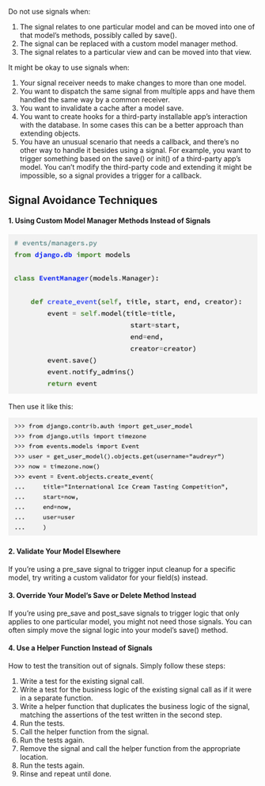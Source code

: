 Do not use signals when:
1. The signal relates to one particular model and can be moved into one of that model’s methods, possibly called by save().
2. The signal can be replaced with a custom model manager method.
3. The signal relates to a particular view and can be moved into that view.

It might be okay to use signals when:
1. Your signal receiver needs to make changes to more than one model.
2. You want to dispatch the same signal from multiple apps and have them handled the same way by a common receiver.
3. You want to invalidate a cache after a model save.
4. You want to create hooks for a third-party installable app’s interaction with the database. In some cases this can be a better approach than extending objects.
5. You have an unusual scenario that needs a callback, and there’s no other way to handle it besides using a signal. For example, you want to trigger something based on the save() or init() of a third-party app’s model. You can’t modify the third-party code and extending it might be impossible, so a signal provides a trigger for a callback.

## Signal Avoidance Techniques

#### 1. Using Custom Model Manager Methods Instead of Signals

![Pasted image 20231203222741](../../../_Attachments/Pasted%20image%2020231203222741.png)

Then use it like this:

![Pasted image 20231203222758](../../../_Attachments/Pasted%20image%2020231203222758.png)

#### 2. Validate Your Model Elsewhere

If you’re using a pre_save signal to trigger input cleanup for a specific model, try writing a custom validator for your field(s) instead.

#### 3. Override Your Model’s Save or Delete Method Instead

If you’re using pre_save and post_save signals to trigger logic that only applies to one particular model, you might not need those signals. You can often simply move the signal logic into your model’s save() method.

#### 4. Use a Helper Function Instead of Signals

How to test the transition out of signals. Simply follow these steps:
1. Write a test for the existing signal call.
2. Write a test for the business logic of the existing signal call as if it were in a separate function.
3. Write a helper function that duplicates the business logic of the signal, matching the assertions of the test written in the second step.
4. Run the tests.
5. Call the helper function from the signal.
6. Run the tests again.
7. Remove the signal and call the helper function from the appropriate location.
8. Run the tests again.
9. Rinse and repeat until done.

